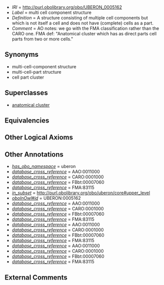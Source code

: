  * *IRI* = http://purl.obolibrary.org/obo/UBERON_0005162
 * *Label* = multi cell component structure
 * *Definition* = A structure consisting of multiple cell components but which is not itself a cell and does not have (complete) cells as a part.
 * *Comment* = AO notes: we go with the FMA classification rather than the CARO one. FMA def: "Anatomical cluster which has as direct parts cell parts from two or more cells."

## Synonyms

 * multi-cell-component structure
 * multi-cell-part structure
 * cell part cluster

## Superclasses

 * [anatomical cluster](../../UBERON/77/UBERON_0000477.md)

## Equivalencies


## Other Logical Axioms


## Other Annotations

 * *[has_obo_namespace](../../ce/oboInOwl#hasOBONamespace.md)* = uberon
 * *[database_cross_reference](../../ef/oboInOwl#hasDbXref.md)* = AAO:0011000
 * *[database_cross_reference](../../ef/oboInOwl#hasDbXref.md)* = CARO:0001000
 * *[database_cross_reference](../../ef/oboInOwl#hasDbXref.md)* = FBbt:00007060
 * *[database_cross_reference](../../ef/oboInOwl#hasDbXref.md)* = FMA:83115
 * *[in_subset](../../et/oboInOwl#inSubset.md)* = http://purl.obolibrary.org/obo/uberon/core#upper_level
 * *[oboInOwl#id](../../id/oboInOwl#id.md)* = UBERON:0005162
 * *[database_cross_reference](../../ef/oboInOwl#hasDbXref.md)* = AAO:0011000
 * *[database_cross_reference](../../ef/oboInOwl#hasDbXref.md)* = CARO:0001000
 * *[database_cross_reference](../../ef/oboInOwl#hasDbXref.md)* = FBbt:00007060
 * *[database_cross_reference](../../ef/oboInOwl#hasDbXref.md)* = FMA:83115
 * *[database_cross_reference](../../ef/oboInOwl#hasDbXref.md)* = AAO:0011000
 * *[database_cross_reference](../../ef/oboInOwl#hasDbXref.md)* = CARO:0001000
 * *[database_cross_reference](../../ef/oboInOwl#hasDbXref.md)* = FBbt:00007060
 * *[database_cross_reference](../../ef/oboInOwl#hasDbXref.md)* = FMA:83115
 * *[database_cross_reference](../../ef/oboInOwl#hasDbXref.md)* = AAO:0011000
 * *[database_cross_reference](../../ef/oboInOwl#hasDbXref.md)* = CARO:0001000
 * *[database_cross_reference](../../ef/oboInOwl#hasDbXref.md)* = FBbt:00007060
 * *[database_cross_reference](../../ef/oboInOwl#hasDbXref.md)* = FMA:83115

## External Comments

